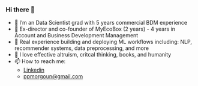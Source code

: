 ### Hi there 👋
- 🔭 I’m an Data Scientist grad with 5 years commercial BDM experience
- 🤵 Ex-director and co-founder of MyEcoBox (2 years) - 4 years in Account and Business Development Management  
- 🤖 Real experience building and deploying ML workflows including: NLP, recommender systems, data preprocessing, and more
- 🌱 I love effective altruism, critcal thinking, books, and humanity
- 📫 How to reach me:
  * [Linkedin](https://www.linkedin.com/in/petr-morgoun-537101208/)
  * ppmorgoun@gmail.com


<!--
**ppmorgoun/ppmorgoun** is a ✨ _special_ ✨ repository because its `README.md` (this file) appears on your GitHub profile.

Here are some ideas to get you started:

- 🔭 I’m currently working on ...
- 🌱 I’m currently learning ...
- 👯 I’m looking to collaborate on ...
- 🤔 I’m looking for help with ...
- 💬 Ask me about ...
- 📫 How to reach me: ...
- 😄 Pronouns: ...
- ⚡ Fun fact: ...
-->
